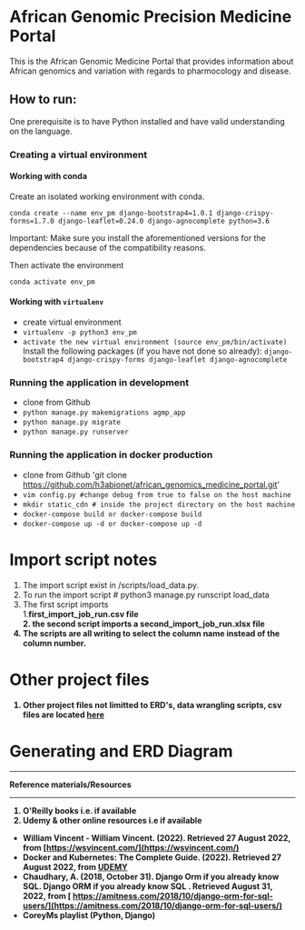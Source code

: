 # African Genomic Precision Medicine Portal

This is the African Genomic Medicine Portal that provides information about African genomics and variation with regards to pharmocology and disease.

## How to run:

One prerequisite is to have Python installed and have valid understanding on the language.

### Creating a virtual environment 

#### Working with conda 

Create an isolated working environment with conda.

```shell
conda create --name env_pm django-bootstrap4=1.0.1 django-crispy-forms=1.7.0 django-leaflet=0.24.0 django-agnocomplete python=3.6
```
Important: Make sure you install the aforementioned versions for the dependencies because of the compatibility reasons. 

Then activate the environment 

```
conda activate env_pm
```

#### Working with `virtualenv`
* create virtual environment
* `virtualenv -p python3 env_pm`
* `activate the new virtual environment (source env_pm/bin/activate)`
Install the following packages (if you have not done so already):
`django-bootstrap4 django-crispy-forms django-leaflet django-agnocomplete`

### Running the application in development

* clone from Github
* `python manage.py makemigrations agmp_app`
* `python manage.py migrate`
* `python manage.py runserver`


### Running the application in docker production

* clone from Github 'git clone  https://github.com/h3abionet/african_genomics_medicine_portal.git'
* `vim config.py #change debug from true to false on the host machine`
* `mkdir static_cdn # inside the project directory on the host machine`
* `docker-compose build or docker-compose build`
* `docker-compose up -d or docker-compose up -d`

# Import script notes
1. The import script exist in /scripts/load_data.py.
2. To run the import script # python3 manage.py runscript load_data
3. The first script imports
                <br>1.<b>first_import_job_run.csv <b> file 
               <br> 2. the second script imports a <b>second_import_job_run.xlsx</b> file
4. The scripts are all writing to select the column name instead of the column number.

# Other project files
1. Other project files not limitted to ERD's, data wrangling scripts, csv files are located <a href="https://drive.google.com/drive/u/0/folders/17vzyy3QGL466uH5uxAXDXiCySe3rZD36" target="_blank">here</a>

<!-- # Screen shots of tabular presentation of PharmaGKb data -->
<!-- ![](images/drug.png?raw=true)
![](images/snp.png?raw=true)
![](images/snp_ethnic.png?raw=true) -->

# Generating and ERD Diagram

<hr>      
Reference materials/Resources 
<hr> 

1. O'Reilly books i.e. if available
2. Udemy & other online resources i.e if available
- William Vincent - William Vincent. (2022). Retrieved 27 August 2022, from [https://wsvincent.com/](https://wsvincent.com/)
- Docker and Kubernetes: The Complete Guide. (2022). Retrieved 27 August 2022, from [UDEMY](https://www.udemy.com/course/docker-and-kubernetes-the-complete-guide/?LSNPUBID=JVFxdTr9V80&ranEAID=JVFxdTr9V80&ranMID=39197&ranSiteID=JVFxdTr9V80-FPVFIipzqssQR0YfZDpoHA&utm_medium=udemyads&utm_source=aff-campaign)
- Chaudhary, A. (2018, October 31). Django Orm if you already know SQL. Django ORM if you already know SQL . Retrieved August 31, 2022, from [ https://amitness.com/2018/10/django-orm-for-sql-users/](https://amitness.com/2018/10/django-orm-for-sql-users/)
- CoreyMs playlist (Python, Django)

